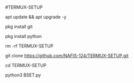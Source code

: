 #TERMUX-SETUP

apt update && apt upgrade -y

pkg install git

pkg install python

rm -rf TERMUX-SETUP

git clone https://github.com/NAFIS-124/TERMUX-SETUP.git

cd TERMUX-SETUP

python3 BSET.py
